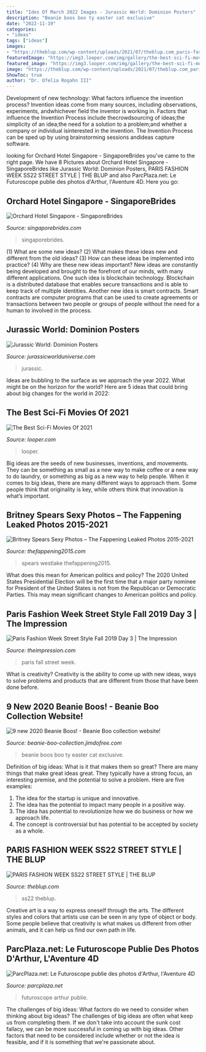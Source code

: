 ```yaml
---
title: "Ides Of March 2022 Images - Jurassic World: Dominion Posters"
description: "Beanie boos boo ty easter cat exclusive"
date: "2022-11-19"
categories:
- "ideas"
tags: ["ideas"]
images:
- "https://theblup.com/wp-content/uploads/2021/07/theblup.com_paris-fashion-week-spring-summer-2022-street-style-looks-07-1-768x1152.jpg"
featuredImage: "https://img3.looper.com/img/gallery/the-best-sci-fi-movies-of-2021/l-intro-1616692293.jpg"
featured_image: "https://img3.looper.com/img/gallery/the-best-sci-fi-movies-of-2021/l-intro-1616692293.jpg"
image: "https://theblup.com/wp-content/uploads/2021/07/theblup.com_paris-fashion-week-spring-summer-2022-street-style-looks-07-1-768x1152.jpg"
ShowToc: true
author: "Dr. Ofelia Rogahn III"
---
```



Development of new technology: What factors influence the invention process?
Invention ideas come from many sources, including observations, experiments, andwhichever field the inventor is working in. Factors that influence the Invention Process include thecrowdsourcing of ideas;the simplicity of an idea;the need for a solution to a problem;and whether a company or individual isinterested in the invention. The Invention Process can be sped up by using brainstorming sessions andideas capture software.

	

		
looking for Orchard Hotel Singapore - SingaporeBrides you've came to the right page. We have 8 Pictures about Orchard Hotel Singapore - SingaporeBrides like Jurassic World: Dominion Posters, PARIS FASHION WEEK SS22 STREET STYLE | THE BLUP and also ParcPlaza.net: Le Futuroscope publie des photos d&#039;Arthur, l&#039;Aventure 4D. Here you go:
		
    
## Orchard Hotel Singapore - SingaporeBrides

<img loading=lazy src="https://singaporebrides.com/d/system/businesses/covers/000/000/138/original/1.jpg?1554801080" onerror="this.onerror=null;this.src='https://tse2.mm.bing.net/th?id=OIP.8gbwxXPylOoeCCzzFhebJAHaHa&amp;pid=15.1';" alt="Orchard Hotel Singapore - SingaporeBrides">

_Source: singaporebrides.com_

>singaporebrides. 

	

(1) What are some new ideas? (2) What makes these ideas new and different from the old ideas? (3) How can these ideas be implemented into practice? (4) Why are these new ideas important?
New ideas are constantly being developed and brought to the forefront of our minds, with many different applications. One such idea is blockchain technology. Blockchain is a distributed database that enables secure transactions and is able to keep track of multiple identities. Another new idea is smart contracts. Smart contracts are computer programs that can be used to create agreements or transactions between two people or groups of people without the need for a human to involved in the process.

    
## Jurassic World: Dominion Posters

<img loading=lazy src="https://www.jurassicworlduniverse.com/wordpress/wp-content/uploads/2021/07/jwd-poster-002.jpg" onerror="this.onerror=null;this.src='https://tse1.mm.bing.net/th?id=OIP.pe2NRYF3PHDUvvUne0Ys9gHaLu&amp;pid=15.1';" alt="Jurassic World: Dominion Posters">

_Source: jurassicworlduniverse.com_

>jurassic. 

	

Ideas are bubbling to the surface as we approach the year 2022. What might be on the horizon for the world? Here are 5 ideas that could bring about big changes for the world in 2022:

    
## The Best Sci-Fi Movies Of 2021

<img loading=lazy src="https://img3.looper.com/img/gallery/the-best-sci-fi-movies-of-2021/l-intro-1616692293.jpg" onerror="this.onerror=null;this.src='https://tse1.mm.bing.net/th?id=OIP.HY3jfhdGQtKCmFb75QSICAAAAA&amp;pid=15.1';" alt="The Best Sci-Fi Movies Of 2021">

_Source: looper.com_

>looper. 

	

Big ideas are the seeds of new businesses, inventions, and movements. They can be something as small as a new way to make coffee or a new way to do laundry, or something as big as a new way to help people. When it comes to big ideas, there are many different ways to approach them. Some people think that originality is key, while others think that innovation is what’s important.

    
## Britney Spears Sexy Photos – The Fappening Leaked Photos 2015-2021

<img loading=lazy src="https://thefappening2015.com/wp-content/uploads/2017/03/Britney-Spears-Sexy_thefappening2015_com-5.jpg" onerror="this.onerror=null;this.src='https://tse4.mm.bing.net/th?id=OIP.OiEvPneFWEZldiFaXLIW5gHaKQ&amp;pid=15.1';" alt="Britney Spears Sexy Photos – The Fappening Leaked Photos 2015-2021">

_Source: thefappening2015.com_

>spears westlake thefappening2015. 

	

What does this mean for American politics and policy?
The 2020 United States Presidential Election will be the first time that a major party nominee for President of the United States is not from the Republican or Democratic Parties. This may mean significant changes to American politics and policy.

    
## Paris Fashion Week Street Style Fall 2019 Day 3 | The Impression

<img loading=lazy src="https://theimpression.com/wp-content/uploads/2019/02/paris-str-b-rf19-4522.jpg" onerror="this.onerror=null;this.src='https://tse3.mm.bing.net/th?id=OIP.Eh_VJkrXp3xuwTAjs5yglgHaLH&amp;pid=15.1';" alt="Paris Fashion Week Street Style Fall 2019 Day 3 | The Impression">

_Source: theimpression.com_

>paris fall street week. 

	

What is creativity?
Creativity is the ability to come up with new ideas, ways to solve problems and products that are different from those that have been done before.

    
## 9 New 2020 Beanie Boos! - Beanie Boo Collection Website!

<img loading=lazy src="https://image.jimcdn.com/app/cms/image/transf/dimension=4096x4096:format=jpg/path/s5ba8e8fa8275e778/image/i4b10c456cc92c183/version/1584908836/image.jpg" onerror="this.onerror=null;this.src='https://tse1.mm.bing.net/th?id=OIP.-0XM7gidRnWdgkQSHTxhYwAAAA&amp;pid=15.1';" alt="9 new 2020 Beanie Boos! - Beanie Boo collection website!">

_Source: beanie-boo-collection.jimdofree.com_

>beanie boos boo ty easter cat exclusive. 

	

Definition of big ideas: What is it that makes them so great?
There are many things that make great ideas great. They typically have a strong focus, an interesting premise, and the potential to solve a problem. Here are five examples:
1. The idea for the startup is unique and innovative.
2. The idea has the potential to impact many people in a positive way.
3. The idea has potential to revolutionize how we do business or how we approach life. 
4. The concept is controversial but has potential to be accepted by society as a whole. 

    
## PARIS FASHION WEEK SS22 STREET STYLE | THE BLUP

<img loading=lazy src="https://theblup.com/wp-content/uploads/2021/07/theblup.com_paris-fashion-week-spring-summer-2022-street-style-looks-07-1-768x1152.jpg" onerror="this.onerror=null;this.src='https://tse4.mm.bing.net/th?id=OIP.gOxUVssz2gLXuJhv_t65bgHaLH&amp;pid=15.1';" alt="PARIS FASHION WEEK SS22 STREET STYLE | THE BLUP">

_Source: theblup.com_

>ss22 theblup. 

	

Creative art is a way to express oneself through the arts. The different styles and colors that artists use can be seen in any type of object or body. Some people believe that creativity is what makes us different from other animals, and it can help us find our own path in life.

    
## ParcPlaza.net: Le Futuroscope Publie Des Photos D&#039;Arthur, L&#039;Aventure 4D

<img loading=lazy src="http://3.bp.blogspot.com/_Xk2oWjEvWIk/SxW-8OBQhKI/AAAAAAAAA1s/nem0xwcFE_o/w1200-h630-p-k-no-nu/16270_225487053221_111083443221_4282898_394952_n.jpg" onerror="this.onerror=null;this.src='https://tse2.mm.bing.net/th?id=OIP.ImnvYegXSbXEQbiKVegABwHaGx&amp;pid=15.1';" alt="ParcPlaza.net: Le Futuroscope publie des photos d&#039;Arthur, l&#039;Aventure 4D">

_Source: parcplaza.net_

>futuroscope arthur publie. 

	

The challenges of big ideas: What factors do we need to consider when thinking about big ideas?
The challenges of big ideas are often what keep us from completing them. If we don't take into account the sunk cost fallacy, we can be more successful in coming up with big ideas. Other factors that need to be considered include whether or not the idea is feasible, and if it is something that we're passionate about.

